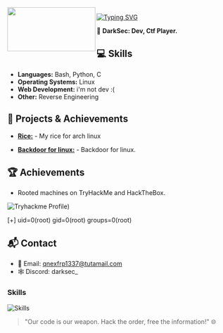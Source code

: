 
<img src="https://github.com/DARKSECshell/darksec/blob/main/nyancat-rainbow-cat.gif" align="left" width="200" height="100" >


[![Typing SVG](https://readme-typing-svg.demolab.com?font=Fira+Code&pause=100&color=46FF00&random=false&width=435&lines=root@1337+echo+o+>+/proc/sysrq-trigger)](https://git.io/typing-svg)



👤 **DarkSec: Dev, Ctf Player.**


## **💻 Skills**

- **Languages:** Bash, Python, C
- **Operating Systems:** Linux
- **Web Development:** i'm not dev :(
- **Other:** Reverse Engineering

## **🚀 Projects & Achievements**

- **[Rice:](https://github.com/DARKSECshell/rice_arch)** - My rice for arch linux
  
- **[Backdoor for linux:](https://github.com/DARKSECshell/shell_persistent)** - Backdoor for linux.

## **🏆 Achievements**

- Rooted machines on TryHackMe and HackTheBox.

![Tryhackme Profile)](https://github.com/DARKSECshell/DARKSECshell/assets/121623691/73abe7b7-be44-4ddd-8de6-6ae26c56ef67)

 [+] uid=0(root) gid=0(root) groups=0(root)

## **📬 Contact**

- 📧 Email: qnexfrp1337@tutamail.com
- 🕸️ Discord: darksec_

<h3>Skills</h3>

![Skills](https://skillicons.dev/icons?i=bash,python,linux,html)


> "Our code is our weapon. Hack the order, free the information!" 🌐
